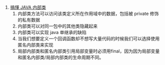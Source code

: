 1. [搞懂 JAVA 内部类](https://juejin.im/post/5a903ef96fb9a063435ef0c8)
    1. 内部类方法可以访问该类定义所在作用域中的数据，包括被 private 修饰的私有数据
    2. 内部类可以对同一包中的其他类隐藏起来
    3. 内部类可以实现 java 单继承的缺陷
    4. 当我们想要定义一个回调函数却不想写大量代码的时候我们可以选择使用匿名内部类来实现
    5. 局部内部类和匿名内部类引用局部变量时必须用final，因为因为局部变量和匿名内部类/局部内部类的生命周期不同。

